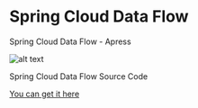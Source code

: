 # Spring Cloud Data Flow
Spring Cloud Data Flow - Apress

![alt text](https://images.springer.com/sgw/books/medium/9781484212400.jpg "Spring Cloud Data Flow")

Spring Cloud Data Flow
Source Code

[You can get it here](https://www.apress.com/us/book/9781484212400)
